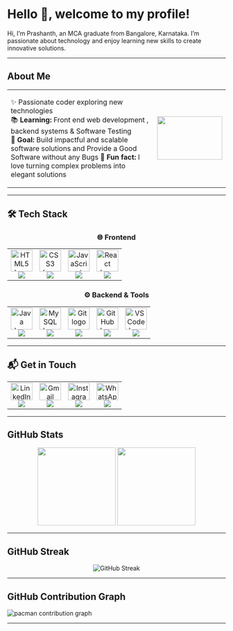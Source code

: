 # Hello 👋, welcome to my profile!

Hi, I’m Prashanth, an MCA graduate from Bangalore, Karnataka. I’m passionate about technology and enjoy learning new skills to create innovative solutions.

---

## About Me

<table>
<tr>
<td>

✨ Passionate coder exploring new technologies  
📚 **Learning:** Front end web development , backend systems & Software Testing  
🎯 **Goal:** Build impactful and scalable software solutions  and Provide a Good Software without any Bugs
🎲 **Fun fact:** I love turning complex problems into elegant solutions

</td>
<td>

<img src="https://media0.giphy.com/media/v1.Y2lkPTc5MGI3NjExM2kwZzZlcGRscHBhYnAxczVza3Y2eTJsYmtnd2tkZDVyc24xcWZ5eCZlcD12MV9pbnRlcm5hbF9naWZfYnlfaWQmY3Q9Zw/l3q2WMhNcyFOWP280/giphy.gif" height="100" width="150"/>

</td>
</tr>
</table>

---

## 🛠️ Tech Stack

<div align="center">

### 🌐 Frontend  
<table>
  <tr>
    <td align="center">
      <img src="https://cdn.jsdelivr.net/gh/devicons/devicon/icons/html5/html5-original.svg" height="50" alt="HTML5 logo" />
      <br/>
      <img src="https://img.shields.io/badge/HTML5-E34F26?style=for-the-badge&logo=html5&logoColor=white"/>
    </td>
    <td align="center">
      <img src="https://cdn.jsdelivr.net/gh/devicons/devicon/icons/css3/css3-original.svg" height="50" alt="CSS3 logo" />
      <br/>
      <img src="https://img.shields.io/badge/CSS3-1572B6?style=for-the-badge&logo=css3&logoColor=white"/>
    </td>
    <td align="center">
      <img src="https://cdn.jsdelivr.net/gh/devicons/devicon/icons/javascript/javascript-original.svg" height="50" alt="JavaScript logo" />
      <br/>
      <img src="https://img.shields.io/badge/JavaScript-F7DF1E?style=for-the-badge&logo=javascript&logoColor=black"/>
    </td>
    <td align="center">
      <img src="https://cdn.jsdelivr.net/gh/devicons/devicon/icons/react/react-original.svg" height="50" alt="React logo" />
      <br/>
      <img src="https://img.shields.io/badge/React-20232A?style=for-the-badge&logo=react&logoColor=61DAFB"/>
    </td>
  </tr>
</table>


### ⚙️ Backend & Tools  
<table>
  <tr>
    <td align="center">
      <img src="https://cdn.jsdelivr.net/gh/devicons/devicon/icons/java/java-original.svg" height="50" alt="Java logo" />
      <br/>
      <img src="https://img.shields.io/badge/Java-ED8B00?style=for-the-badge&logo=openjdk&logoColor=white"/>
    </td>
    <td align="center">
      <img src="https://cdn.jsdelivr.net/gh/devicons/devicon/icons/mysql/mysql-original.svg" height="50" alt="MySQL logo" />
      <br/>
      <img src="https://img.shields.io/badge/MySQL-4479A1?style=for-the-badge&logo=mysql&logoColor=white"/>
    </td>
    <td align="center">
      <img src="https://cdn.jsdelivr.net/gh/devicons/devicon/icons/git/git-original.svg" height="50" alt="Git logo" />
      <br/>
      <img src="https://img.shields.io/badge/Git-F05032?style=for-the-badge&logo=git&logoColor=white"/>
    </td>
    <td align="center">
      <img src="https://skillicons.dev/icons?i=github" height="50" alt="GitHub logo" />
      <br/>
      <img src="https://img.shields.io/badge/GitHub-181717?style=for-the-badge&logo=github&logoColor=white"/>
    </td>
    <td align="center">
      <img src="https://cdn.jsdelivr.net/gh/devicons/devicon/icons/vscode/vscode-original.svg" height="50" alt="VS Code logo" />
      <br/>
      <img src="https://img.shields.io/badge/VS%20Code-0078D4?style=for-the-badge&logo=visual-studio-code&logoColor=white"/>
    </td>
  </tr>
</table>

</div>

---

## 📬 Get in Touch

<div align="center">

<table>
  <tr>
    <td align="center">
      <a href="https://www.linkedin.com/in/prashanth-v-329b63290/" target="_blank">
        <img src="https://raw.githubusercontent.com/maurodesouza/profile-readme-generator/master/src/assets/icons/social/linkedin/default.svg" width="50" height="40" alt="LinkedIn logo" />
      </a>
      <br/>
      <img src="https://img.shields.io/badge/LinkedIn-0A66C2?style=for-the-badge&logo=linkedin&logoColor=white" />
    </td>
    <td align="center">
      <a href="mailto:prashanthmca2001@gmail.com" target="_blank">
        <img src="https://raw.githubusercontent.com/maurodesouza/profile-readme-generator/master/src/assets/icons/social/gmail/default.svg" width="50" height="40" alt="Gmail logo" />
      </a>
      <br/>
      <img src="https://img.shields.io/badge/Gmail-D14836?style=for-the-badge&logo=gmail&logoColor=white" />
    </td>
    <td align="center">
      <a href="https://www.instagram.com/panther.v.prashanth/" target="_blank">
        <img src="https://raw.githubusercontent.com/maurodesouza/profile-readme-generator/master/src/assets/icons/social/instagram/default.svg" width="50" height="40" alt="Instagram logo" />
      </a>
      <br/>
      <img src="https://img.shields.io/badge/Instagram-E4405F?style=for-the-badge&logo=instagram&logoColor=white" />
    </td>
    <td align="center">
      <a href="https://wa.me/917019626270" target="_blank">
        <img src="https://raw.githubusercontent.com/maurodesouza/profile-readme-generator/master/src/assets/icons/social/whatsapp/default.svg" width="50" height="40" alt="WhatsApp logo" />
      </a>
      <br/>
      <img src="https://img.shields.io/badge/WhatsApp-25D366?style=for-the-badge&logo=whatsapp&logoColor=white" />
    </td>
  </tr>
</table>

</div>


---

## GitHub Stats

<div align="center">
  <img height="180em" src="https://github-readme-stats.vercel.app/api/top-langs/?username=PrashanthV-36&layout=compact&langs_count=8&theme=dark"/>
    <img height="180em" src="https://github-readme-stats.vercel.app/api?username=PrashanthV-36&show_icons=true&hide_border=false&count_private=true&include_all_commits=true&theme=dark"/>
</div>


---

## GitHub Streak

<div align="center">
  <img src="https://github-readme-streak-stats.herokuapp.com/?user=PrashanthV-36&theme=dark" alt="GitHub Streak" />
</div>

---

## GitHub Contribution Graph
<picture>
  <source media="(prefers-color-scheme: dark)" srcset="https://github.com/PrashanthV-36/PrashanthV-36/blob/output/pacman-contribution-graph-dark.svg">
  <img alt="pacman contribution graph" src="https://raw.githubusercontent.com/PrashanthV-ai/PacmanGraph/main/output/pacman-contribution-graph.svg">
</picture>

---

